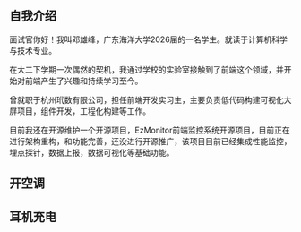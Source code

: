 ## 自我介绍

面试官你好！我叫邓雄峰，广东海洋大学2026届的一名学生。就读于计算机科学与技术专业。

在大二下学期一次偶然的契机，我通过学校的实验室接触到了前端这个领域，并开始对前端产生了兴趣和持续学习至今。

曾就职于杭州玳数有限公司，担任前端开发实习生，主要负责低代码构建可视化大屏项目，组件开发，工程化构建等工作。

目前我还在开源维护一个开源项目，EzMonitor前端监控系统开源项目，目前正在进行架构重构，和功能完善，还没进行开源推广，该项目目前已经集成性能监控，埋点探针，数据上报，数据可视化等基础功能。

## 开空调

## 耳机充电
